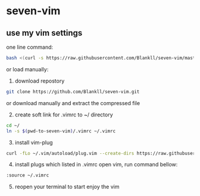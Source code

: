 # seven-vim

## use my vim settings
one line command:
```bash
bash <(curl -s https://raw.githubusercontent.com/Blankll/seven-vim/master/setup.sh)
```
or load manually:

1. download repostory
```bash
git clone https://github.com/Blankll/seven-vim.git
```
or download manually and extract the compressed file

2. create soft link for  .vimrc to ~/ directory
```bash
cd ~/
ln -s $(pwd-to-seven-vim)/.vimrc ~/.vimrc
```

3. install vim-plug
```bash
curl -fLo ~/.vim/autoload/plug.vim --create-dirs https://raw.githubusercontent.com/junegunn/vim-plug/master/plug.vim
```
4. install plugs which listed in .vimrc
open vim, run command bellow:
```bash
:source ~/.vimrc
```
5. reopen your terminal to start enjoy the vim

